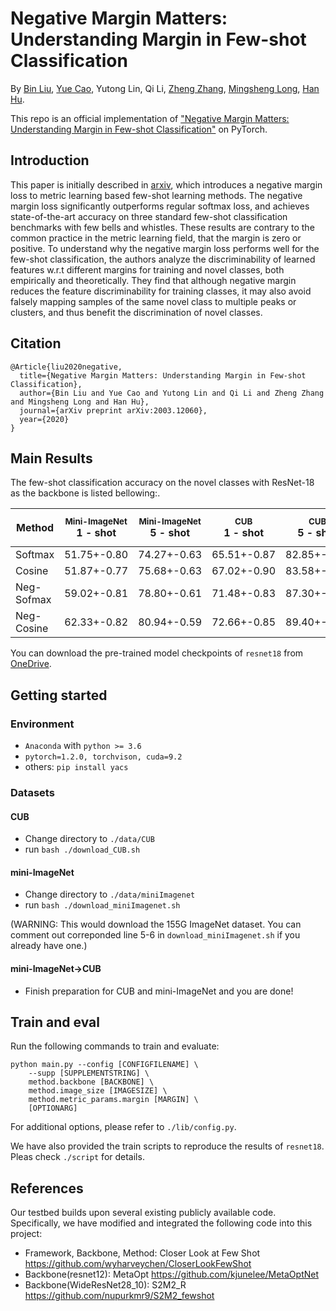 # Negative Margin Matters: Understanding Margin in Few-shot Classification

By [Bin Liu](https://scholar.google.com/citations?user=-RYlJvYAAAAJ&hl=zh-CN), [Yue Cao](http://yue-cao.me), Yutong Lin, Qi Li, [Zheng Zhang](https://www.microsoft.com/en-us/research/people/zhez/), [Mingsheng Long](http://ise.thss.tsinghua.edu.cn/~mlong/), [Han Hu](https://ancientmooner.github.io/).

This repo is an official implementation of ["Negative Margin Matters: Understanding Margin in Few-shot Classification"](https://arxiv.org/abs/2003.12060) on PyTorch.

## Introduction

This paper is initially described in [arxiv](https://arxiv.org/abs/2003.12060), which introduces a negative margin loss to metric learning based few-shot learning methods. The negative margin loss significantly outperforms regular softmax loss, and achieves state-of-the-art accuracy on three standard few-shot classification benchmarks with few bells and whistles. These results are contrary to the common practice in the metric learning field, that the margin is zero or positive. To understand why the negative margin loss performs well for the few-shot classification, the authors analyze the discriminability of learned features w.r.t different margins for training and novel classes, both empirically and theoretically. They find that although negative margin reduces the feature discriminability for training classes, it may also avoid falsely mapping samples of the same novel class to multiple peaks or clusters, and thus benefit the discrimination of novel classes. 

## Citation

```
@Article{liu2020negative,
  title={Negative Margin Matters: Understanding Margin in Few-shot Classification},
  author={Bin Liu and Yue Cao and Yutong Lin and Qi Li and Zheng Zhang and Mingsheng Long and Han Hu},
  journal={arXiv preprint arXiv:2003.12060},
  year={2020}
}
```

## Main Results

The few-shot classification accuracy on the novel classes with ResNet-18 as the backbone is listed bellowing:.

| Method     | <sub>Mini-ImageNet</sub><br/>1 - shot | <sub>Mini-ImageNet</sub><br/>5 - shot | <sub>CUB</sub><br/>1 - shot | <sub>CUB</sub><br/>5 - shot | <sub>Mini-ImageNet -> CUB</sub><br/>5-shot |
| --------------------- | ------------------------------------------------- | ------------------------------------------------- | -------------------------------------- | -------------------------------------- | ------------------------------------------------------- |
| Softmax    | 51.75+-0.80                                       | 74.27+-0.63                                       | 65.51+-0.87                            | 82.85+-0.55                            | 65.57+-0.70                                             |
| Cosine     | 51.87+-0.77                                       | 75.68+-0.63                                       | 67.02+-0.90                            | 83.58+-0.54                            | 62.04+-0.76                                             |
| Neg-Sofmax | 59.02+-0.81                                       | 78.80+-0.61                                       | 71.48+-0.83                            | 87.30+-0.48                            | 69.30+-0.73                                             |
| Neg-Cosine | 62.33+-0.82                                       | 80.94+-0.59                                       | 72.66+-0.85                            | 89.40+-0.43                            | 67.03+-0.76                                             |

 You can download the pre-trained model checkpoints of `resnet18` from [OneDrive](https://1drv.ms/u/s!As</sub>+-<sub>CAq08pRM54_CuGPFbfgUz?e=ydjBfW).

## Getting started

### Environment

 - `Anaconda` with `python >= 3.6`
 - `pytorch=1.2.0, torchvison, cuda=9.2`
 - others: `pip install yacs`

### Datasets

#### CUB

* Change directory to `./data/CUB`
* run `bash ./download_CUB.sh`

#### mini-ImageNet

* Change directory to `./data/miniImagenet`
* run `bash ./download_miniImagenet.sh` 

(WARNING: This would download the 155G ImageNet dataset. You can comment out correponded line 5-6 in `download_miniImagenet.sh` if you already have one.) 

#### mini-ImageNet->CUB

* Finish preparation for CUB and mini-ImageNet and you are done!

## Train and eval

Run the following commands to train and evaluate:

```
python main.py --config [CONFIGFILENAME] \
    --supp [SUPPLEMENTSTRING] \
    method.backbone [BACKBONE] \
    method.image_size [IMAGESIZE] \
    method.metric_params.margin [MARGIN] \
    [OPTIONARG]
```

 For additional options, please refer to `./lib/config.py`.

We have also provided the train scripts to reproduce the results of `resnet18`. Pleas check `./script` for details.

## References
Our testbed builds upon several existing publicly available code. Specifically, we have modified and integrated the following code into this project:

* Framework, Backbone, Method: Closer Look at Few Shot
https://github.com/wyharveychen/CloserLookFewShot
* Backbone(resnet12): MetaOpt
https://github.com/kjunelee/MetaOptNet
* Backbone(WideResNet28_10): S2M2_R
https://github.com/nupurkmr9/S2M2_fewshot
